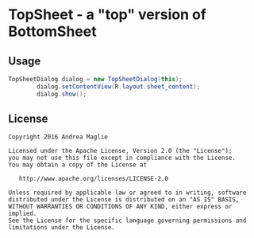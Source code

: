 TopSheet - a "top" version of BottomSheet
=========================================

Usage
-----
```java
TopSheetDialog dialog = new TopSheetDialog(this);
        dialog.setContentView(R.layout.sheet_content);
        dialog.show();
```


License
-------

    Copyright 2016 Andrea Maglie

    Licensed under the Apache License, Version 2.0 (the "License");
    you may not use this file except in compliance with the License.
    You may obtain a copy of the License at

       http://www.apache.org/licenses/LICENSE-2.0

    Unless required by applicable law or agreed to in writing, software
    distributed under the License is distributed on an "AS IS" BASIS,
    WITHOUT WARRANTIES OR CONDITIONS OF ANY KIND, either express or implied.
    See the License for the specific language governing permissions and
    limitations under the License.